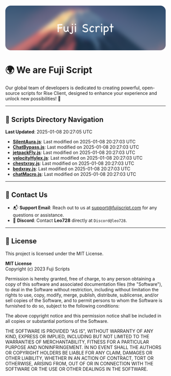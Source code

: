 ![Banner](.github/b.webp)

# 🌍 **We are Fuji Script**

Our global team of developers is dedicated to creating powerful, open-source scripts for Rise Client, designed to enhance your experience and unlock new possibilities! 🌟

---
<!-- SCRIPTS_NAVIGATION_START -->
## 📂 **Scripts Directory Navigation**

**Last Updated**: 2025-01-08 20:27:05 UTC

- **[SilentAura.js](scripts/SilentAura.js)**: Last modified on 2025-01-08 20:27:03 UTC
- **[ChatBypass.js](scripts/ChatBypass.js)**: Last modified on 2025-01-08 20:27:03 UTC
- **[jetpackFly.js](scripts/jetpackFly.js)**: Last modified on 2025-01-08 20:27:03 UTC
- **[velocityHylex.js](scripts/velocityHylex.js)**: Last modified on 2025-01-08 20:27:03 UTC
- **[chestxray.js](scripts/chestxray.js)**: Last modified on 2025-01-08 20:27:03 UTC
- **[bedxray.js](scripts/bedxray.js)**: Last modified on 2025-01-08 20:27:03 UTC
- **[chatMacro.js](scripts/chatMacro.js)**: Last modified on 2025-01-08 20:27:03 UTC

<!-- SCRIPTS_NAVIGATION_END -->

---

## 💬 **Contact Us**  
- 📬 **Support Email**: Reach out to us at [support@fujiscript.com](mailto:support@fujiscript.com) for any questions or assistance.  
- 💬 **Discord**: Contact **Leo728** directly at `Discord@leo728`.

---

## 📜 **License**

This project is licensed under the MIT License.  

**MIT License**  
Copyright (c) 2023 Fuji Scripts  

Permission is hereby granted, free of charge, to any person obtaining a copy of this software and associated documentation files (the "Software"), to deal in the Software without restriction, including without limitation the rights to use, copy, modify, merge, publish, distribute, sublicense, and/or sell copies of the Software, and to permit persons to whom the Software is furnished to do so, subject to the following conditions:  

The above copyright notice and this permission notice shall be included in all copies or substantial portions of the Software.  

THE SOFTWARE IS PROVIDED "AS IS", WITHOUT WARRANTY OF ANY KIND, EXPRESS OR IMPLIED, INCLUDING BUT NOT LIMITED TO THE WARRANTIES OF MERCHANTABILITY, FITNESS FOR A PARTICULAR PURPOSE AND NONINFRINGEMENT. IN NO EVENT SHALL THE AUTHORS OR COPYRIGHT HOLDERS BE LIABLE FOR ANY CLAIM, DAMAGES OR OTHER LIABILITY, WHETHER IN AN ACTION OF CONTRACT, TORT OR OTHERWISE, ARISING FROM, OUT OF OR IN CONNECTION WITH THE SOFTWARE OR THE USE OR OTHER DEALINGS IN THE SOFTWARE.  

